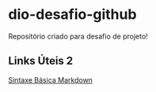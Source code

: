 # dio-desafio-github
Repositório criado para desafio de projeto!

<h2>Links Úteis 2</h2>

[Sintaxe Básica Markdown](https://www.markdownguide.org/basic-syntax/)
